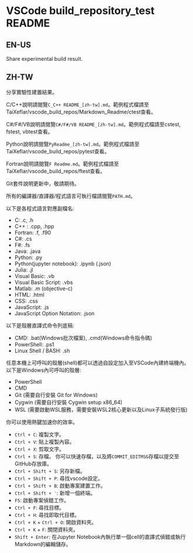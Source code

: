 # VSCode build_repository_test README

## EN-US

Share experimental build result.

## ZH-TW

分享實驗性建置結果。

C/C++說明請閱覽`C_C++ README_[zh-tw].md`。範例程式檔請至TaiXeflar/vscode_build_repos/Markdown_Readme/ctest查看。

C#/F#/VB說明請閱覽`C#/F#/VB README_[zh-tw].md`。範例程式檔請至cstest, fstest, vbtest查看。

Python說明請閱覽`PyReadme_[zh-tw].md`。範例程式檔請至TaiXeflar/vscode_build_repos/pytest查看。

Fortran說明請閱覽`F Readme.md`。範例程式檔請至TaiXeflar/vscode_build_repos/ftest查看。

Git套件說明更新中，敬請期待。

所有的編譯器/直譯器/程式語言可執行檔請閱覽`PATH.md`。

以下是各程式語言對應副檔名:

  -  C: .c, .h
  -  C++ : .cpp, .hpp
  -  Fortran: .f, .f90
  -  C#: .cs
  -  F#: .fs
  -  Java: .java
  -  Python: .py
  -  Python(jupyter notebook): .ipynb (.json)
  -  Julia: .jl
  -  Visual Basic: .vb
  -  Visual Basic Script: .vbs
  -  Matlab: .m (objective-c)
  -  HTML: .html
  -  CSS: .css
  -  JavaScript: .js
  -  JavaScript Option Notation: .json

以下是殼層直譯式命令列底稿:

  -  CMD: .bat(Windows批次檔案), .cmd(Windows命令指令碼)
  -  PowerShell: .ps1
  -  Linux Shell / BASH: .sh

任意本機上可呼叫的殼層(shell)都可以透過自設定加入至VSCode內建終端機內。
以下是Windows內可呼叫的殼層:

 - PowerShell
 - CMD
 - Git (需要自行安裝 Git for Windows)
 - Cygwin (需要自行安裝 Cygwin setup x86_64)
 - WSL (需要啟動WSL服務，需要安裝WSL2核心更新以及Linux子系統發行版)

你可以使用熱鍵加速你的效率。

  - `Ctrl + C`: 複製文字。
  - `Ctrl + V`: 貼上複製內容。
  - `Ctrl + X`: 剪取文字。
  - `Ctrl + S`: 存檔。 你可以快速存檔，以及將`COMMIT_EDITMSG`存檔以提交至GitHub存放庫。
  - `Ctrl + Shift + S`: 另存新檔。
  - `Ctrl + Shift + P`: 尋找vscode設定。
  - `Ctrl + Shift + B`: 啟動專案建置工作。
  - `Ctrl + Shift + ‵`: 新增一個終端。
  - `F5`: 啟動專案偵錯工作。
  - `Ctrl + F`: 尋找目標。
  - `Ctrl + H`: 尋找即取代目標。
  - `Ctrl + K` + `Ctrl + O`: 開啟資料夾。
  - `Ctrl + K` + `F`: 關閉資料夾。
  - `Shift + Enter`: 在Jupyter Notebook內執行單一個cell的直譯式偵錯或執行Markdown的編輯儲存。

